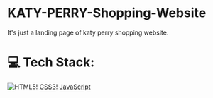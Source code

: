 # KATY-PERRY-Shopping-Website
It's just a landing page of katy perry shopping website.

# 💻 Tech Stack:
![HTML5](https://img.shields.io/badge/html5-%23E34F26.svg?style=for-the-badge&logo=html5&logoColor=white)!
[CSS3](https://img.shields.io/badge/css3-%231572B6.svg?style=for-the-badge&logo=css3&logoColor=white)!
[JavaScript](https://img.shields.io/badge/javascript-%23323330.svg?style=for-the-badge&logo=javascript&logoColor=%23F7DF1E) 